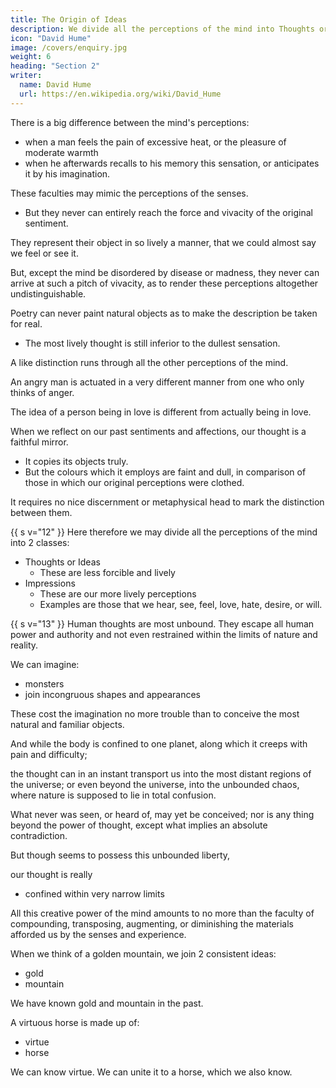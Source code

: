 ```yaml
---
title: The Origin of Ideas
description: We divide all the perceptions of the mind into Thoughts or Ideas, and Impressions
icon: "David Hume"
image: /covers/enquiry.jpg
weight: 6
heading: "Section 2"
writer:
  name: David Hume
  url: https://en.wikipedia.org/wiki/David_Hume
--- 
```




There is a big difference between the mind's perceptions:
- when a man feels the pain of excessive heat, or the pleasure of moderate warmth
- when he afterwards recalls to his memory this sensation, or anticipates it by his imagination.

These faculties may mimic the perceptions of the senses.
- But they never can entirely reach the force and vivacity of the original sentiment. 

<!-- The utmost we say of them, even when they operate with greatest vigour, is, that  -->

They represent their object in so lively a manner, that we could almost say we feel or see it. 

But, except the mind be disordered by disease or madness, they never can arrive at such a pitch of vivacity, as to render these perceptions altogether undistinguishable. 

Poetry can never paint natural objects as to make the description be taken for real. <!--  landskip. -->
- The most lively thought is still inferior to the dullest sensation.

A like distinction runs through all the other perceptions of the mind. 

An angry man is actuated in a very different manner from one who only thinks of anger.

The idea of a person being in love is different from actually being in love. 
<!-- If you tell me, that any person is in love, I easily understand your meaning, and form a just conception of his situation; 

but never can mistake that conception for the real disorders and agitations of the passion.  -->

When we reflect on our past sentiments and affections, our thought is a faithful mirror. 
- It copies its objects truly. 
- But the colours which it employs are faint and dull, in comparison of those in which our original perceptions were clothed. 

It requires no nice discernment or metaphysical head to mark the distinction between them. 


{{ s v="12" }} Here therefore we may divide all the perceptions of the mind into 2 classes:
- Thoughts or Ideas
  - These are less forcible and lively
- Impressions
  - These are our more lively perceptions
  - Examples are those that we hear, see, feel, love, hate, desire, or will. 
<!-- , which are distinguished by their different degrees of force and vivacity. --> 

<!-- Impressions are distinguished from ideas, which are the less lively perceptions, of which we are conscious, when we reflect on any of those sensations or movements above mentioned.  -->


{{ s v="13" }} Human thoughts are most unbound. They escape all human power and authority and not even restrained within the limits of nature and reality. 

We can imagine:
- monsters
- join incongruous shapes and appearances

These cost the imagination no more trouble than to conceive the most natural and familiar objects. 

And while the body is confined to one planet, along which it creeps with pain and difficulty;

the thought can in an instant transport us into the most distant regions of the universe; or even beyond the universe, into the unbounded chaos, where nature is supposed to lie in total confusion. 

What never was seen, or heard of, may yet be conceived; nor is any thing beyond the power of thought, except what implies an absolute contradiction. 


But though  seems to possess this unbounded liberty, 

our thought is really 
-  confined within very narrow limits

All this creative power of the mind amounts to no more than the faculty of compounding, transposing, augmenting, or diminishing the materials afforded us by the senses and experience. 

When we think of a golden mountain, we join 2 consistent ideas:
- gold
- mountain

We have known gold and mountain in the past. 

A virtuous horse is made up of:
- virtue
- horse

We can know virtue. We can unite it to a horse, which we also know. 

